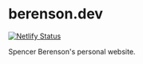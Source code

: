 # berenson.dev

[![Netlify Status](https://api.netlify.com/api/v1/badges/04b14ce9-8b11-4e04-8c5c-d5d11488e5d5/deploy-status)](https://app.netlify.com/sites/berenson/deploys)

Spencer Berenson's personal website.
